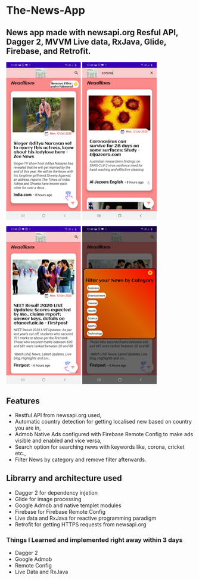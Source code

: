 # The-News-App
## News app made with newsapi.org Resful API, Dagger 2, MVVM Live data, RxJava, Glide, Firebase, and Retrofit.

<img src="s1.jpeg" width="200"> <img src="s2.jpeg" width="200">

<img src="s3.jpeg" width="200">  <img src="s4.jpeg" width="200">

## Features
* Restful API from newsapi.org used,
* Automatic country detection for getting localised new based on country you are in,
* Admob Native Ads configured with Firebase Remote Config to make ads visible and enabled and vice versa,
* Search option for searching news with keywords like, corona, cricket etc.,
* Filter News by category and remove filter afterwards.

## Librarry and architecture used
* Dagger 2 for dependency injetion
* Glide for image processing
* Google Admob and native templet modules
* Firebase for Firebase Remote Config 
* Live data and RxJava for reactive programming paradigm
* Retrofit for getting HTTPS requests from newsapi.org

### Things I Learned and implemented right away within 3 days
* Dagger 2 
* Google Admob
* Remote Config
* Live Data and RxJava
